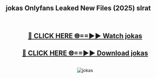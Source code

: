 <h2>jokas Onlyfans Leaked New Files (2025) slrat</h2>
<br>
<div align="center">
<h2><a href="https://mediafiles.top/jokas&ref=git" rel="nofollow">🔴 CLICK HERE 🌐==►► Watch jokas</a></h2>
<h2><a href="https://mediafiles.top/jokas&ref=git" rel="nofollow">🔴 CLICK HERE 🌐==►► Download jokas</a></h2>
<br>
<a href="https://mediafiles.top/jokas&ref=git" rel="nofollow" data-target="animated-image.originalLink"><img src="https://i.ibb.co.com/xMMVF88/686577567.gif" alt="jokas" style="max-width: 100%; display: inline-block;" data-target="animated-image.originalImage"></a>
</div>
<br>
<br>